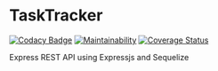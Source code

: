 # TaskTracker
[![Codacy Badge](https://api.codacy.com/project/badge/Grade/dbb35a430621419ba34d39fc2195a0cc)](https://app.codacy.com/manual/songokjesse/tasktracker?utm_source=github.com&utm_medium=referral&utm_content=songokjesse/tasktracker&utm_campaign=Badge_Grade_Dashboard)
[![Maintainability](https://api.codeclimate.com/v1/badges/babb0d5611b6c15658b4/maintainability)](https://codeclimate.com/github/songokjesse/tasktracker/maintainability)
[![Coverage Status](https://coveralls.io/repos/github/songokjesse/tasktracker/badge.svg?branch=master)](https://coveralls.io/github/songokjesse/tasktracker?branch=master)

Express REST API using Expressjs and Sequelize
